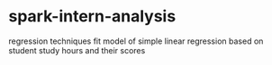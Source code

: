 # spark-intern-analysis
regression techniques
fit model of simple linear regression based on student study hours and their scores
